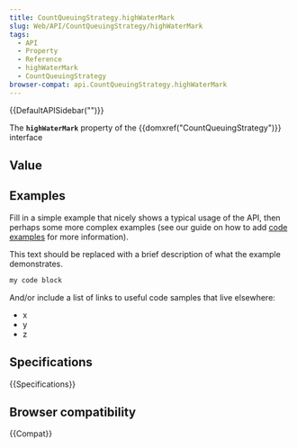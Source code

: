 ```yaml
---
title: CountQueuingStrategy.highWaterMark
slug: Web/API/CountQueuingStrategy/highWaterMark
tags:
  - API
  - Property
  - Reference
  - highWaterMark
  - CountQueuingStrategy
browser-compat: api.CountQueuingStrategy.highWaterMark
---
```

{{DefaultAPISidebar("")}}

The **`highWaterMark`** property of the {{domxref("CountQueuingStrategy")}} interface 

## Value



## Examples

Fill in a simple example that nicely shows a typical usage of the API, then perhaps some more complex examples (see our guide on how to add [code examples](/en-US/docs/MDN/Contribute/Structures/Code_examples) for more information).

This text should be replaced with a brief description of what the example demonstrates.

```js
my code block
```

And/or include a list of links to useful code samples that live elsewhere:

*   x
*   y
*   z

## Specifications

{{Specifications}}

## Browser compatibility

{{Compat}}


